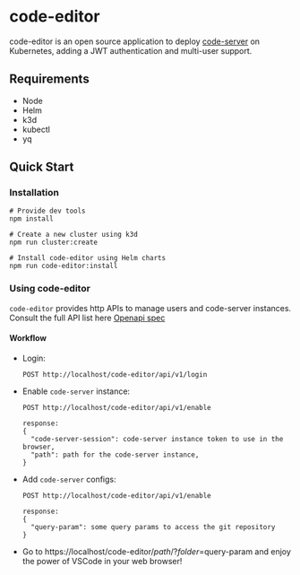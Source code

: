 # code-editor
code-editor is an open source application to deploy [code-server](https://github.com/coder/code-server) on Kubernetes, adding a JWT authentication and multi-user support.

## Requirements

- Node
- Helm
- k3d
- kubectl
- yq

## Quick Start

### Installation
  
    # Provide dev tools
    npm install

    # Create a new cluster using k3d
    npm run cluster:create

    # Install code-editor using Helm charts
    npm run code-editor:install

### Using code-editor

  `code-editor` provides http APIs to manage users and code-server instances. Consult the full API list here [Openapi spec](https://github.com/torchiaf/code-editor/blob/main/docs/openapi.yaml)

#### Workflow
  
- Login:
  ```
  POST http://localhost/code-editor/api/v1/login
  ```
- Enable `code-server` instance:
  ```
  POST http://localhost/code-editor/api/v1/enable

  response:
  {
    "code-server-session": code-server instance token to use in the browser,
    "path": path for the code-server instance,
  }
  ```
- Add `code-server` configs:
  ```
  POST http://localhost/code-editor/api/v1/enable

  response:
  {
    "query-param": some query params to access the git repository
  }
  ```

- Go to https://localhost/code-editor/$path/?folder=$query-param and enjoy the power of VSCode in your web browser!
